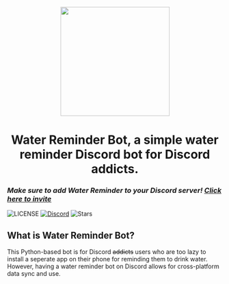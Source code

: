 <p align="center">
  <img width="255px" src="https://raw.githubusercontent.com/PyBotDevs/resources/base/water-reminder/logo-transparent.png">
</p>

<h1 align='center'>Water Reminder Bot, a simple water reminder Discord bot for Discord addicts.</h1>

### ***Make sure to add Water Reminder to your Discord server! [Click here to invite](https://discord.com/api/oauth2/authorize?client_id=1027937379656409118&permissions=281664&scope=bot%20applications.commands)***

![LICENSE](https://img.shields.io/github/license/PyBotDevs/water-reminder-bot?style=for-the-badge)
[![Discord](https://img.shields.io/discord/880409977074888714?color=%235865F2&label=Discord&logo=discord&logoColor=%23fffz&style=for-the-badge)](https://discord.gg/b5pz8T6Yjr)
![Stars](https://img.shields.io/github/stars/PyBotDevs/water-reminder-bot?style=for-the-badge)

## What is Water Reminder Bot?
This Python-based bot is for Discord ~~addicts~~ users who are too lazy to install a seperate app on their phone for reminding them to drink water. However, having a water reminder bot on Discord allows for cross-platform data sync and use.
